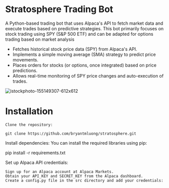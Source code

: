 # Stratosphere Trading Bot

A Python-based trading bot that uses Alpaca's API to fetch market data and execute trades based on predictive strategies. This bot primarily focuses on stock trading using SPY (S&P 500 ETF) and can be adapted for options trading based on market analysis

- Fetches historical stock price data (SPY) from Alpaca's API.
- Implements a simple moving average (SMA) strategy to predict price movements.
- Places orders for stocks (or options, once integrated) based on price predictions.
- Allows real-time monitoring of SPY price changes and auto-execution of trades.

![istockphoto-155149307-612x612](https://github.com/user-attachments/assets/f775990f-f5f3-45ac-91a9-9303303a60f2)

# Installation

    Clone the repository:

    git clone https://github.com/bryantmluong/stratosphere.git

Install dependencies: You can install the required libraries using pip:

pip install -r requirements.txt

Set up Alpaca API credentials:

    Sign up for an Alpaca account at Alpaca Markets.
    Obtain your API_KEY and SECRET_KEY from the Alpaca dashboard.
    Create a config.py file in the src directory and add your credentials:
